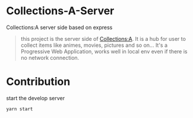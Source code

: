 # Collections-A-Server
Collections:A server side based on express

> this project is the server side of [Collections:A](https://github.com/everbrez/Collections-A). It is a hub for user to collect items like animes, movies, pictures and so on...
> It's a Progressive Web Application, works well in local env even if there is no network connection.

# Contribution

start the develop server

```bash
yarn start
```
